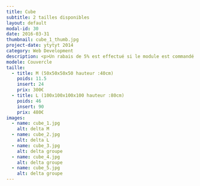 ```yaml
---
title: Cube
subtitle: 2 tailles disponibles
layout: default
modal-id: 30
date: 2016-03-31
thumbnail: cube_1_thumb.jpg
project-date: ytytyt 2014
category: Web Development
description: <p>Un rabais de 5% est effectué si le module est commandé sans inserts.</p><p>Le vissage du cube se fait par l'intérieur une fois le couvercle démonté.</p> <ul style="list-style :none;"><li>Poids => structure :8kg, couvercle :3.5kg</li><li>Poids => structure :34kg, couvercle :12kg</li></ul>
modele: Couvercle
taille:
  - title: M (50x50x50x50 hauteur :40cm)
    poids: 11.5
    insert: 24
    prix: 300€
  - title: L (100x100x100x100 hauteur :80cm)
    poids: 46
    insert: 90
    prix: 480€
images:
  - name: cube_1.jpg
    alt: delta M
  - name: cube_2.jpg
    alt: delta L
  - name: cube_3.jpg
    alt: delta groupe
  - name: cube_4.jpg
    alt: delta groupe
  - name: cube_5.jpg
    alt: delta groupe        
---
```

